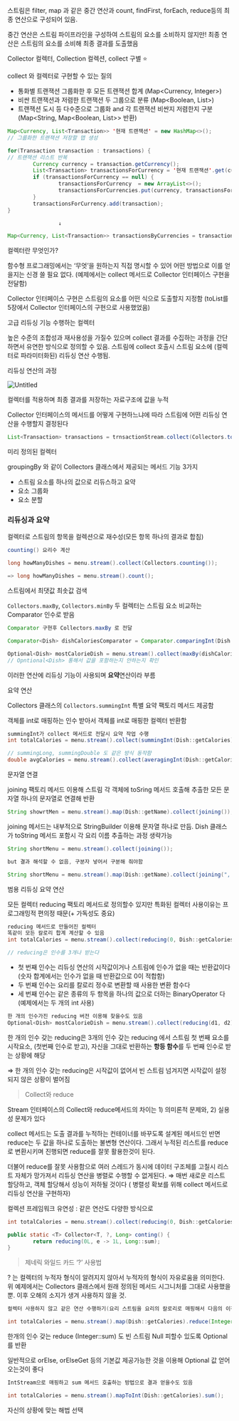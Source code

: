 스트림은 filter, map 과 같은 중간 연산과 count, findFirst, forEach, reduce등의 최종 연산으로 구성되어 있음.

중간 연산은 스트림 파이프라인을 구성하여 스트림의 요소를 소비하지 않지만! 최종 연산은 스트림의 요소를 소비해 최종 결과를 도출했음

Collector 컬렉터, Collection 컬렉션, collect 구별 ⭐

collect 와 컬렉터로 구현할 수 있는 질의

- 통화별 트랜잭션 그룹화한 후 모든 트랜잭션 합계
(Map<Currency, Integer>)
- 비싼 트랜잭션과 저렴한 트랜잭션 두 그룹으로 분류
(Map<Boolean, List<Transaction>>)
- 트랜잭션 도시 등 다수준으로 그룹화 and 각 트랜잭션 비싼지 저렴한지 구분
(Map<String, Map<Boolean, List<Transaction>>> 반환)

```java
Map<Currency, List<Transaction>> '현재 트랜잭션' = new HashMap<>();
// 그룹화한 트랜잭션 저장할 맵 생성

for(Transaction transaction : transactions) { 
// 트랜잭션 리스트 반복
		Currency currency = transaction.getCurrency();
		List<Transaction> transactionsForCurrency = '현재 트랜잭션'.get(currency);
		if (transactionsForCurrency == null) {
				transactionsForCurrency  = new ArrayList<>();
				transactionsForCurrencies.put(currency, transactionsForCurrency);
		}
		transactionsForCurrency.add(transaction);
}

				↓

Map<Currency, List<Transaction>> transactionsByCurrencies = transactions.stream().collect(groupingBy(Transaction::getCurrency));
```

컬렉터란 무엇인가?

함수형 프로그래밍에서는 ‘무엇’을 원하는지 직접 명시할 수 있어 어떤 방법으로 이를 얻을지는 신경 쓸 필요 없다. (예제에서는 collect 메서드로 Collector 인터페이스 구현을 전달함)

Collector 인터페이스 구현은 스트림의 요소를 어떤 식으로 도출할지 지정함 
(toList를 5장에서 Collector 인터페이스의 구현으로 사용했었음)

고급 리듀싱 기능 수행하는 컬렉터

높은 수준의 조합성과 재사용성을 가질수 있으며 collect 결과를 수집하는 과정을 간단하면서 유연한 방식으로 정의할 수 있음. 스트림에 collect 호출시 스트림 요소에 (컬렉터로 파라미터화된) 리듀싱 연산 수행됨.

리듀싱 연산의 과정

![Untitled](https://s3-us-west-2.amazonaws.com/secure.notion-static.com/39274b66-c08f-4c49-ab04-c95a80f3e67c/Untitled.png)

컬렉터를 적용하며 최종 결과를 저장하는 자료구조에 값을 누적

Collector 인터페이스의 메서드를 어떻게 구현하느냐에 따라 스트림에 어떤 리듀싱 연산을 수행할지 결정된다

```java
List<Transaction> transactions = trnsactionStream.collect(Collectors.toList());
```

미리 정의된 컬렉터

groupingBy 와 같이 Collectors 클래스에서 제공되는 메서드 기능 3가지

- 스트림 요소를 하나의 값으로 리듀스하고 요약
- 요소 그룹화
- 요소 분할

### 리듀싱과 요약

컬렉터로 스트림의 항목을 컬렉션으로 재수성(모든 항목 하나의 결과로 합침)

```java
counting() 요리수 계산

long howManyDishes = menu.stream().collect(Collectors.counting());

=> long howManyDishes = menu.stream().count();
```

스트림에서 최댓값 최솟값 검색

`Collectors.maxBy`, `Collectors.minBy` 두 컬렉터는 스트림 요소 비교하는 Comparator 인수로 받음

 

```java
Comparator 구현후 Collectors.maxBy 로 전달

Comparator<Dish> dishCaloriesComparator = Comparator.comparingInt(Dish::getCalories);

Optional<Dish> mostCalorieDish = menu.stream().collect(maxBy(dishCaloriesComparator));
// Opntional<Dish> 통해서 값을 포함하는지 안하는지 확인
```

이러한 연산에 리듀싱 기능이 사용되며 **요약**연산이라 부름

요약 연산

Collectors 클래스의 `Collectors.summingInt` 특별 요약 팩토리 메서드 제공함

객체를 int로 매핑하는 인수 받아서 객체를 int로 매핑한 컬렉터 반환함

```java
summingInt가 collect 메서드로 전달시 요약 작업 수행
int totalCalories = menu.stream().collect(summingInt(Dish::getCalories));

// summingLong, summingDouble 도 같은 방식 동작함
double avgCalories = menu.stream().collect(averagingInt(Dish::getCalories));
```

문자열 연결

joining 팩토리 메서드 이용해 스트림 각 객체에 toSring 메서드 호출해 추출한 모든 문자열 하나의 문자열로 연결해 반환

```java
String showrtMen = menu.stream().map(Dish::getName).collect(joining());
```

joining 메서드는 내부적으로 StringBuilder 이용해 문자열 하나로 만듬. Dish 클래스가 toString 메서드 포함시 각 요리 이름 추출하는 과정 생략가능

```java
String shortMenu = menu.stream().collect(joining());

but 결과 해석할 수 없음, 구분자 넣어서 구분해 줘야함

String shortMenu = menu.stream().map(Dish::getName).collect(joining(", "));
```

범용 리듀싱 요약 연산

모든 컬렉터 reducing 팩토리 메서드로 정의할수 있지만 특화된 컬렉터 사용이유는 프로그래밍적 편의정 때문(+ 가독성도 중요)

```java
reducing 메서드로 만들어진 컬렉터
똑같이 모든 칼로리 합계 계산할 수 있음
int totalCalories = menu.stream().collect(reducing(0, Dish::getCalories,(i, j) -> i + j;

// reducing은 인수를 3개나 받는다
```

- 첫 번째 인수는 리듀싱 연산의 시작값이거나 스트림에 인수가 없을 때는 반환값이다(숫자 합계에서는 인수가 없을 때 반환값으로 0이 적합함)
- 두 번째 인수는 요리를 칼로리 정수로 변환할 때 사용한 변환 함수다
- 세 번째 인수는 같은 종류의 두 항목을 하나의 값으로 더하는 BinaryOperator 다(예제에서는 두 개의 int 사용)

```java
한 개의 인수가진 reducing 버전 이용해 찾을수도 있음
Optional<Dish> mostCalorieDish = menu.stream().collect(reducing(d1, d2) -> d1.getCalories() > d2.getCalories() ? d1 : d2));
```

한 개의 인수 갖는 reducing은 3개의 인수 갖는 reducing 에서 스트림 첫 번째 요소를 시작요소, (첫번째 인수로 받고), 자신을 그대로 반환하는 **항등 함수**를 두 번째 인수로 받는 상황에 해당

⇒ 한 개의 인수 갖는 reducing은 시작값이 없어서 빈 스트림 넘겨지면 시작값이 설정되지 않은 상황이 벌어짐

> Collect와 reduce

Stream 인터페이스의 Collect와 reduce메서드의 차이는 1) 의미론적 문제와, 2) 실용성 문제가 있다

collect 메서드는 도출 결과를 누적하는 컨테이너를 바꾸도록 설계된 메서드인 반면 reduce는 두 값을 하나로 도출하는 불변형 연산이다. 그래서 누적된 리스트를 reduce로 변환시키며 진행되면 reduce를 잘못 활용한것이 된다. 

더불어 reduce를 잘못 사용함으로 여러 스레드가 동시에 데이터 구조체를 고칠시 리스트 자체가 망가져서 리듀싱 연산을 병렬로 수행할 수 없게된다.
⇒ 매번 새로운 리스트 할당하고, 객체 할당해서 성능이 저하될 것이다
( 병렬성 확보를 위해 collect 메서드로 리듀싱 연산을 구현하자)
> 

컬렉션 프레임워크 유연성 : 같은 연산도 다양한 방식으로

```java
int totalCalories = menu.stream().collect(reducing(0, Dish::getCalories, Integer::sum));

public static <T> Collector<T, ?, Long> conting() {
		return reducing(0L, e -> 1L, Long::sum);
}
```

> 제네릭 와일드 카드 ‘?’ 사용법

? 는 컬렉터의 누적자 형식이 알려지지 않아서 누적자의 형식이 자유로움을 의미한다. 위 예제에서는 Collectors 클래스에서 원래 정의된 메서드 시그니처를 그대로 사용했을 뿐. 이후 오해의 소지가 생겨 사용하지 않을 것.
> 

```java
컬렉터 사용하지 않고 같은 연산 수행하기(요리 스트림을 요리의 칼로리로 매핑해서 다음의 이전 버전 예제에서 사용된 메서드 참조로 결과 스트림을 리듀싱)

int totalCalories = menu.stream().map(Dish::getCalories).reduce(Integer::sum).get
```

한개의 인수 갖는 reduce (Integer::sum) 도 빈 스트림 Null 피할수 있도록 Optional<Integer>를 반환

일반적으로 orElse, orElseGet 등의 기본값 제공가능한 것을 이용해 Optional 값 얻어오는것이 좋다

```java
IntStream으로 매핑하고 sum 메서드 호출하는 방법으로 결과 얻을수도 있음

int totalCalories = menu.stream().mapToInt(Dish::getCalories).sum();
```

자신의 상황에 맞는 해법 선택